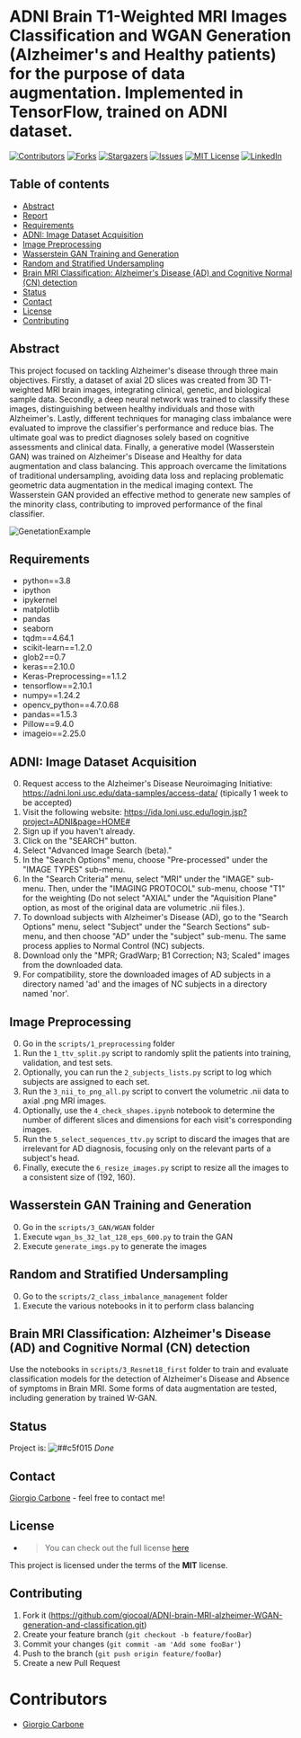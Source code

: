 # ADNI Brain T1-Weighted MRI Images Classification and WGAN Generation (Alzheimer's and Healthy patients) for the purpose of data augmentation. Implemented in TensorFlow, trained on ADNI dataset.

[![Contributors][contributors-shield]][contributors-url]
[![Forks][forks-shield]][forks-url]
[![Stargazers][stars-shield]][stars-url]
[![Issues][issues-shield]][issues-url]
[![MIT License][license-shield]][license-url]
[![LinkedIn][linkedin-shield]][linkedin-url]

## Table of contents
* [Abstract](#abstract)
* [Report](https://www.slideshare.net/Giorgio469575/identification-of-alzheimers-disease-using-a-deep-learning-method-based-on-t1w-brain-mri-images)
* [Requirements](#requirements)
* [ADNI: Image Dataset Acquisition](#adni-image-dataset-acquisition)
* [Image Preprocessing](#image-preprocessing)
* [Wasserstein GAN Training and Generation](#wasserstein-gan-training-and-generation)
* [Random and Stratified Undersampling](#random-and-stratified-undersampling)
* [Brain MRI Classification: Alzheimer's Disease (AD) and Cognitive Normal (CN) detection](#brain-mri-classification-alzheimers-disease-ad-and-cognitive-normal-cn-detection)
* [Status](#status)
* [Contact](#contact)
* [License](#license)
* [Contributing](#contributing)

## Abstract

This project focused on tackling Alzheimer's disease through three main objectives. Firstly, a dataset of axial 2D slices was created from 3D T1-weighted MRI brain images, integrating clinical, genetic, and biological sample data. Secondly, a deep neural network was trained to classify these images, distinguishing between healthy individuals and those with Alzheimer's. Lastly, different techniques for managing class imbalance were evaluated to improve the classifier's performance and reduce bias. The ultimate goal was to predict diagnoses solely based on cognitive assessments and clinical data. Finally, a generative model (Wasserstein GAN) was trained on Alzheimer's Disease and Healthy for data augmentation and class balancing. This approach overcame the limitations of traditional undersampling, avoiding data loss and replacing problematic geometric data augmentation in the medical imaging context. The Wasserstein GAN provided an effective method to generate new samples of the minority class, contributing to improved performance of the final classifier.

![GenetationExample](https://raw.githubusercontent.com/giocoal/ADNI-brain-MRI-alzheimer-WGAN-generation-and-classification/main/reports/Generation_Example.png?token=GHSAT0AAAAAABXWNKOGR3AJPT65PXRQXNNUZEJW6TA)

## Requirements

- python==3.8
- ipython
- ipykernel
- matplotlib
- pandas
- seaborn
- tqdm==4.64.1
- scikit-learn==1.2.0
- glob2==0.7
- keras==2.10.0
- Keras-Preprocessing==1.1.2
- tensorflow==2.10.1
- numpy==1.24.2
- opencv_python==4.7.0.68
- pandas==1.5.3
- Pillow==9.4.0
- imageio==2.25.0

## ADNI: Image Dataset Acquisition

0. Request access to the Alzheimer's Disease Neuroimaging Initiative: https://adni.loni.usc.edu/data-samples/access-data/ (tipically 1 week  to be accepted)
1. Visit the following website: https://ida.loni.usc.edu/login.jsp?project=ADNI&page=HOME#
2. Sign up if you haven't already.
3. Click on the "SEARCH" button.
4. Select "Advanced Image Search (beta)."
5. In the "Search Options" menu, choose "Pre-processed" under the "IMAGE TYPES" sub-menu.
6. In the "Search Criteria" menu, select "MRI" under the "IMAGE" sub-menu. Then, under the "IMAGING PROTOCOL" sub-menu, choose "T1" for the weighting (Do not select "AXIAL" under the "Aquisition Plane" option, as most of the original data are volumetric .nii files.).
7. To download subjects with Alzheimer's Disease (AD), go to the "Search Options" menu, select "Subject" under the "Search Sections" sub-menu, and then choose "AD" under the "subject" sub-menu. The same process applies to Normal Control (NC) subjects.
8. Download only the "MPR; GradWarp; B1 Correction; N3; Scaled" images from the downloaded data.
9. For compatibility, store the downloaded images of AD subjects in a directory named 'ad' and the images of NC subjects in a directory named 'nor'.

## Image Preprocessing

0. Go in the `scripts/1_preprocessing` folder
1. Run the `1_ttv_split.py` script to randomly split the patients into training, validation, and test sets.
2. Optionally, you can run the `2_subjects_lists.py` script to log which subjects are assigned to each set.
3. Run the `3_nii_to_png_all.py` script to convert the volumetric .nii data to axial .png MRI images.
4. Optionally, use the `4_check_shapes.ipynb` notebook to determine the number of different slices and dimensions for each visit's corresponding images.
5. Run the `5_select_sequences_ttv.py` script to discard the images that are irrelevant for AD diagnosis, focusing only on the relevant parts of a subject's head.
6. Finally, execute the `6_resize_images.py` script to resize all the images to a consistent size of (192, 160).

## Wasserstein GAN Training and Generation

0. Go in the `scripts/3_GAN/WGAN` folder
1. Execute `wgan_bs_32_lat_128_eps_600.py` to train the GAN
2. Execute `generate_imgs.py` to generate the images

## Random and Stratified Undersampling

0. Go to the `scripts/2_class_imbalance_management` folder
1. Execute the various notebooks in it to perform class balancing

## Brain MRI Classification: Alzheimer's Disease (AD) and Cognitive Normal (CN) detection

Use the notebooks in `scripts/3_Resnet18_first` folder to train and evaluate classification models for the detection of Alzheimer's Disease  and Absence of symptoms in Brain MRI. Some forms of data augmentation are tested, including generation by trained W-GAN. 

## Status

 Project is: ![##c5f015](https://via.placeholder.com/15/c5f015/000000?text=+)  _Done_

## Contact

[Giorgio Carbone](https://github.com/giocoal) - feel free to contact me!


## License
* >You can check out the full license [here](https://github.com/giocoal/ADNI-brain-MRI-alzheimer-WGAN-generation-and-classification/blob/main/README.md)

This project is licensed under the terms of the **MIT** license.

## Contributing

1. Fork it (<https://github.com/giocoal/ADNI-brain-MRI-alzheimer-WGAN-generation-and-classification.git>)
2. Create your feature branch (`git checkout -b feature/fooBar`)
3. Commit your changes (`git commit -am 'Add some fooBar'`)
4. Push to the branch (`git push origin feature/fooBar`)
5. Create a new Pull Request

# Contributors

* [Giorgio Carbone](https://github.com/giocoal) 

<!-- Project is: ![##c5f015](https://via.placeholder.com/15/c5f015/000000?text=+)  _Done_
 Project is: ![##ff0000](https://via.placeholder.com/15/ff0000/000000?text=+)  _Under-Proccess_

[![Build](https://github.com/SimonIT/spotifylyrics/workflows/Build/badge.svg)](https://github.com/SimonIT/spotifylyrics/actions?query=workflow%3ABuild)
[![Current Release](https://img.shields.io/github/release/SimonIT/spotifylyrics.svg)](https://github.com/SimonIT/spotifylyrics/releases)
[![License](https://img.shields.io/github/license/SimonIT/spotifylyrics.svg)](https://github.com/SimonIT/spotifylyrics/blob/master/LICENSE)
[![GitHub All Releases](https://img.shields.io/github/downloads/SimonIT/spotifylyrics/total)](https://github.com/SimonIT/spotifylyrics/releases)

<!-- MARKDOWN LINKS & IMAGES -->
<!-- https://www.markdownguide.org/basic-syntax/#reference-style-links -->
[contributors-shield]: https://img.shields.io/github/contributors/giocoal/ADNI-brain-MRI-alzheimer-WGAN-generation-and-classification.svg?style=for-the-badge
[contributors-url]: https://github.com/giocoal/ADNI-brain-MRI-alzheimer-WGAN-generation-and-classification/graphs/contributors
[forks-shield]: https://img.shields.io/github/forks/giocoal/ADNI-brain-MRI-alzheimer-WGAN-generation-and-classification.svg?style=for-the-badge
[forks-url]: https://github.com/giocoal/ADNI-brain-MRI-alzheimer-WGAN-generation-and-classification/network/members
[stars-shield]: https://img.shields.io/github/stars/giocoal/ADNI-brain-MRI-alzheimer-WGAN-generation-and-classification.svg?style=for-the-badge
[stars-url]: https://github.com/giocoal/ADNI-brain-MRI-alzheimer-WGAN-generation-and-classification/stargazers
[issues-shield]: https://img.shields.io/github/issues/giocoal/ADNI-brain-MRI-alzheimer-WGAN-generation-and-classification.svg?style=for-the-badge
[issues-url]: https://github.com/giocoal/ADNI-brain-MRI-alzheimer-WGAN-generation-and-classification/issues
[license-shield]: https://img.shields.io/github/license/giocoal/ADNI-brain-MRI-alzheimer-WGAN-generation-and-classification.svg?style=for-the-badge
[license-url]: https://github.com/giocoal/ADNI-brain-MRI-alzheimer-WGAN-generation-and-classification/blob/master/LICENSE
[linkedin-shield]: https://img.shields.io/badge/-LinkedIn-black.svg?style=for-the-badge&logo=linkedin&colorB=555
[linkedin-url]: https://www.linkedin.com/in/giorgio-carbone-63154219b/
[product-screenshot]: images/screenshot.png
[Next.js]: https://img.shields.io/badge/next.js-000000?style=for-the-badge&logo=nextdotjs&logoColor=white
[Next-url]: https://nextjs.org/
[React.js]: https://img.shields.io/badge/React-20232A?style=for-the-badge&logo=react&logoColor=61DAFB
[React-url]: https://reactjs.org/
[Vue.js]: https://img.shields.io/badge/Vue.js-35495E?style=for-the-badge&logo=vuedotjs&logoColor=4FC08D
[Vue-url]: https://vuejs.org/
[Angular.io]: https://img.shields.io/badge/Angular-DD0031?style=for-the-badge&logo=angular&logoColor=white
[Angular-url]: https://angular.io/
[Svelte.dev]: https://img.shields.io/badge/Svelte-4A4A55?style=for-the-badge&logo=svelte&logoColor=FF3E00
[Svelte-url]: https://svelte.dev/
[Laravel.com]: https://img.shields.io/badge/Laravel-FF2D20?style=for-the-badge&logo=laravel&logoColor=white
[Laravel-url]: https://laravel.com
[Bootstrap.com]: https://img.shields.io/badge/Bootstrap-563D7C?style=for-the-badge&logo=bootstrap&logoColor=white
[Bootstrap-url]: https://getbootstrap.com
[JQuery.com]: https://img.shields.io/badge/jQuery-0769AD?style=for-the-badge&logo=jquery&logoColor=white
[JQuery-url]: https://jquery.com
